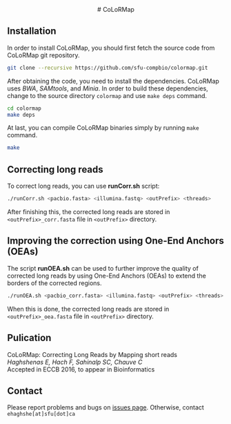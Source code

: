 <center>
# CoLoRMap
</center>

## Installation
In order to install CoLoRMap, you should first fetch the source code from CoLoRMap git repository.

```bash
git clone --recursive https://github.com/sfu-compbio/colormap.git
```

After obtaining the code, you need to install the dependencies. CoLoRMap uses *BWA*, *SAMtools*, and *Minia*. In order to build these dependencies, change to the source directory `colormap` and use `make deps` command.

```bash
cd colormap
make deps
```

At last, you can compile CoLoRMap binaries simply by running `make` command.

```bash
make
```

## Correcting long reads
To correct long reads, you can use **runCorr.sh** script:

```bash
./runCorr.sh <pacbio.fasta> <illumina.fastq> <outPrefix> <threads>
```
After finishing this, the corrected long reads are stored in `<outPrefix>_corr.fasta` file in `<outPrefix>` directory.

## Improving the correction using One-End Anchors (OEAs) ##
The script **runOEA.sh** can be used to further improve the quality of corrected long reads by using One-End Anchors (OEAs) to extend the borders of the corrected regions.
```bash
./runOEA.sh <pacbio_corr.fasta> <illumina.fastq> <outPrefix> <threads>
```
When this is done, the corrected long reads are stored in `<outPrefix>_oea.fasta` file in `<outPrefix>` directory.

## Pulication
CoLoRMap: Correcting Long Reads by Mapping short reads<br/>
*Haghshenas E, Hach F, Sahinalp SC, Chauve C*<br/>
Accepted in ECCB 2016, to appear in Bioinformatics

## Contact
Please report problems and bugs on [issues page](https://github.com/sfu-compbio/colormap/issues). Otherwise, contact `ehaghshe[at]sfu[dot]ca`
